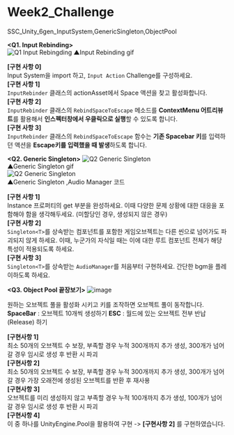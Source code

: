 # Week2_Challenge
SSC_Unity_6gen_InputSystem,GenericSingleton,ObjectPool

**<Q1. Input Rebinding>**  
![Q1  Input Rebingding](https://github.com/user-attachments/assets/1c1049a3-7a8d-4c6e-9061-4d120fe7a241)
▲Input Rebinding gif  

**[구현 사항 0]**  
Input System을 import 하고, `Input Action` Challenge를 구성하세요.  
**[구현 사항 1]**  
`InputRebinder` 클래스의 actionAsset에서 Space 액션을 찾고 활성화합니다.  
**[구현 사항 2]**  
`InputRebinder` 클래스의 `RebindSpaceToEscape` 메소드를 **ContextMenu 어트리뷰트**를 활용해서 **인스펙터창에서 우클릭으로 실행**할 수 있도록 합니다.  
**[구현 사항 3]**  
`InputRebinder` 클래스의 `RebindSpaceToEscape` 함수는 **기존 Spacebar 키**를 입력하던 액션을 **Escape키를 입력했을 때 발생**하도록 합니다.  
  

**<Q2. Generic Singleton>**
![Q2  Generic Singleton](https://github.com/user-attachments/assets/bdd2dd28-a791-4838-bed9-b30c29a610c0)  
▲Generic Singleton gif  
![Q2  Generic Singleton](https://github.com/user-attachments/assets/ba1d003c-cd8d-4518-9c83-639f902a8a89)  
▲Generic Singleton ,Audio Manager 코드  
  
**[구현 사항 1]**  
Instance 프로퍼티의 get 부분을 완성하세요. 이때 다양한 문제 상황에 대한 대응을 포함해야 함을 생각해두세요. (미할당인 경우, 생성되지 않은 경우)  
**[구현 사항 2]**  
`Singleton<T>`를 상속받는 컴포넌트를 포함한 게임오브젝트는 다른 씬으로 넘어가도 파괴되지 않게 하세요. 이때, 누군가의 자식일 때는 이에 대한 루트 컴포넌트 전체가 해당 특성이 적용되도록 하세요.  
**[구현 사항 3]**   
`Singleton<T>`를 상속받는 `AudioManager`를 처음부터 구현하세요. 간단한 bgm을 플레이하도록 하세요.  
  
**<Q3. Object Pool 끝장보기>**
![image](https://github.com/user-attachments/assets/5fc7be59-6623-4b0a-ab0e-5f7fdc70dccf)

원하는 오브젝트 풀을 활성화 시키고 키를 조작하면 오브젝트 풀이 동작합니다.
**SpaceBar** : 오브젝트 10개씩 생성하기
**ESC** : 월드에 있는 오브젝트 전부 반납(Release) 하기

**[구현사항 1]**   
최소 50개의 오브젝트 수 보장, 부족할 경우 누적 300개까지 추가 생성, 300개가 넘어갈 경우 임시로 생성 후 반환 시 파괴  
**[구현사항 2]**   
최소 50개의 오브젝트 수 보장, 부족할 경우 누적 300개까지 추가 생성, 300개가 넘어갈 경우 가장 오래전에 생성된 오브젝트를 반환 후 재사용  
**[구현사항 3]**  
오브젝트를 미리 생성하지 않고 부족할 경우 누적 100개까지 추가 생성, 100개가 넘어갈 경우 임시로 생성 후 반환 시 파괴  
**[구현사항 4]**   
이 중 하나를 UnityEngine.Pool을 활용하여 구현 -> **[구현사항 2]** 를 구현하였습니다.

